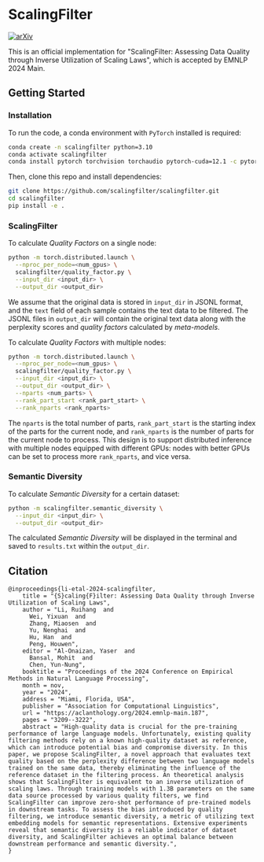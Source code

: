 # ScalingFilter

[![arXiv](https://img.shields.io/badge/arXiv-2408.08310-b31b1b.svg)](https://arxiv.org/abs/2408.08310)

This is an official implementation for "ScalingFilter: Assessing Data Quality through Inverse Utilization of Scaling Laws", which is accepted by EMNLP 2024 Main.




## Getting Started

### Installation

To run the code, a conda environment with `PyTorch` installed is required:

```bash
conda create -n scalingfilter python=3.10
conda activate scalingfilter
conda install pytorch torchvision torchaudio pytorch-cuda=12.1 -c pytorch -c nvidia
```

Then, clone this repo and install dependencies:

```bash
git clone https://github.com/scalingfilter/scalingfilter.git
cd scalingfilter
pip install -e .
```



### ScalingFilter

To calculate *Quality Factors* on a single node:

```bash
python -m torch.distributed.launch \
  --nproc_per_node=<num_gpus> \
  scalingfilter/quality_factor.py \
  --input_dir <input_dir> \
  --output_dir <output_dir>
```

We assume that the original data is stored in `input_dir` in JSONL format, and the `text` field of each sample contains the text data to be filtered. The JSONL files in `output_dir` will contain the original text data along with the perplexity scores and *quality factors* calculated by *meta-models*.

To calculate *Quality Factors* with multiple nodes:

```bash
python -m torch.distributed.launch \
  --nproc_per_node=<num_gpus> \
  scalingfilter/quality_factor.py \
  --input_dir <input_dir> \
  --output_dir <output_dir> \
  --nparts <num_parts> \
  --rank_part_start <rank_part_start> \
  --rank_nparts <rank_nparts>
```

The `nparts` is the total number of parts, `rank_part_start` is the starting index of the parts for the current node, and `rank_nparts` is the number of parts for the current node to process. This design is to support distributed inference with multiple nodes equipped with different GPUs: nodes with better GPUs can be set to process more `rank_nparts`, and vice versa.


### Semantic Diversity

To calculate *Semantic Diversity* for a certain dataset:

```bash
python -m scalingfilter.semantic_diversity \
  --input_dir <input_dir> \
  --output_dir <output_dir>
```

The calculated *Semantic Diversity* will be displayed in the terminal and saved to `results.txt` within the `output_dir`.


## Citation

```
@inproceedings{li-etal-2024-scalingfilter,
    title = "{S}caling{F}ilter: Assessing Data Quality through Inverse Utilization of Scaling Laws",
    author = "Li, Ruihang  and
      Wei, Yixuan  and
      Zhang, Miaosen  and
      Yu, Nenghai  and
      Hu, Han  and
      Peng, Houwen",
    editor = "Al-Onaizan, Yaser  and
      Bansal, Mohit  and
      Chen, Yun-Nung",
    booktitle = "Proceedings of the 2024 Conference on Empirical Methods in Natural Language Processing",
    month = nov,
    year = "2024",
    address = "Miami, Florida, USA",
    publisher = "Association for Computational Linguistics",
    url = "https://aclanthology.org/2024.emnlp-main.187",
    pages = "3209--3222",
    abstract = "High-quality data is crucial for the pre-training performance of large language models. Unfortunately, existing quality filtering methods rely on a known high-quality dataset as reference, which can introduce potential bias and compromise diversity. In this paper, we propose ScalingFilter, a novel approach that evaluates text quality based on the perplexity difference between two language models trained on the same data, thereby eliminating the influence of the reference dataset in the filtering process. An theoretical analysis shows that ScalingFilter is equivalent to an inverse utilization of scaling laws. Through training models with 1.3B parameters on the same data source processed by various quality filters, we find ScalingFilter can improve zero-shot performance of pre-trained models in downstream tasks. To assess the bias introduced by quality filtering, we introduce semantic diversity, a metric of utilizing text embedding models for semantic representations. Extensive experiments reveal that semantic diversity is a reliable indicator of dataset diversity, and ScalingFilter achieves an optimal balance between downstream performance and semantic diversity.",
}
```
